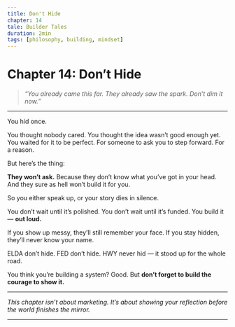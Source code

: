```yaml
---
title: Don't Hide
chapter: 14
tale: Builder Tales
duration: 2min
tags: [philosophy, building, mindset]
---
```


# Chapter 14: Don’t Hide

> *“You already came this far. They already saw the spark. Don’t dim it now.”*

---

You hid once.

You thought nobody cared.
You thought the idea wasn’t good enough yet.
You waited for it to be perfect.
For someone to ask you to step forward.
For a reason.

But here’s the thing:

**They won’t ask.**
Because they don’t know what you’ve got in your head.
And they sure as hell won’t build it for you.

So you either speak up,
or your story dies in silence.

You don’t wait until it’s polished.
You don’t wait until it’s funded.
You build it —
**out loud.**

If you show up messy, they’ll still remember your face.
If you stay hidden, they’ll never know your name.

ELDA don’t hide.
FED don’t hide.
HWY never hid — it stood up for the whole road.

You think you’re building a system?
Good.
But **don’t forget to build the courage to show it.**

---

*This chapter isn’t about marketing.
It’s about showing your reflection before the world finishes the mirror.*

---


